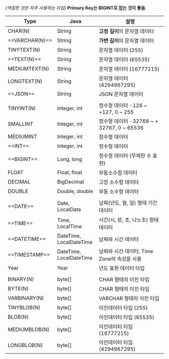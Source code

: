 *(색칠한 것은 자주 사용하는 타입)*
**Primary Key는 BIGINT로 잡는 것이 좋음**.

| Type           | Java                       | 설명                                  |
| -------------- | -------------------------- | ----------------------------------- |
| CHAR(N)        | String                     | **고정 길이**의 문자열 데이터                  |
| ==VARCHAR(N)== | String                     | **가변 길이**의 문자열 데이터                  |
| TINYTEXT(N)    | String                     | 문자열 데이터 (255)                       |
| ==TEXT(N)==    | String                     | 문자열 데이터 (65535)                     |
| MEDIUMTEXT(N)  | String                     | 문자열 데이터 (16777215)                  |
| LONGTEXT(N)    | String                     | 문자열 데이터 (4294967295)                |
| ==JSON==       | String                     | JSON 문자열 데이터                        |
|                |                            |                                     |
| TINYINT(N)     | Integer, int               | 정수형 데이터 -128 ~ +127, 0 ~ 255        |
| SMALLINT       | Integer, int               | 정수형 데이터 -32768 ~ + 32767, 0 ~ 65536 |
| MEDIUMINT      | Integer, int               | 정수형 데이터                             |
| ==INT==        | Integer, int               | 정수형 데이터                             |
| ==BIGINT==     | Long, long                 | 정수형 데이터 (무제한 수 표현)                  |
| FLOAT          | Float, float               | 부동소수점 데이터                           |
| DECIMAL        | BigDecimal                 | 고정 소수형 데이터                          |
| DOUBLE         | Double, double             | 부동 소수형 데이터                          |
|                |                            |                                     |
| ==DATE==       | Date, LocalDate            | 날짜(년도, 월, 일) 형태 기간 데이터              |
| ==TIME==       | Time, LocalTime            | 시간(시, 분, 초, 나노초) 형태 데이터             |
| ==DATETIME==   | DateTime,<br>LocalDateTime | 날짜와 시간 데이터                          |
| ==TIMESTAMP==  | DateTime,<br>LocalDateTime | 날짜와 시간 데이터, Time Zone의 속성을 사용       |
| Year           | Year                       | 년도 표현 데이터 타입                        |
|                |                            |                                     |
| BINARY(N)      | byte[]                     | CHAR 형태의 이진 타입                      |
| BYTE(N)        | byte[]                     | CHAR 형태의 이진 타입                      |
| VARBINARY(N)   | byte[]                     | VARCHAR 형태의 이진 타입                   |
| TINYBLOB(N)    | byte[]                     | 이진데이터 타입 (255)                      |
| BLOB(N)        | byte[]                     | 이진데이터 타입 (65535)                    |
| MEDIUMBLOB(N)  | byte[]                     | 이진데이터 타입 (16777215)                 |
| LONGBLOB(N)    | byte[]                     | 이진데이터 타입 (4294967295)               |



